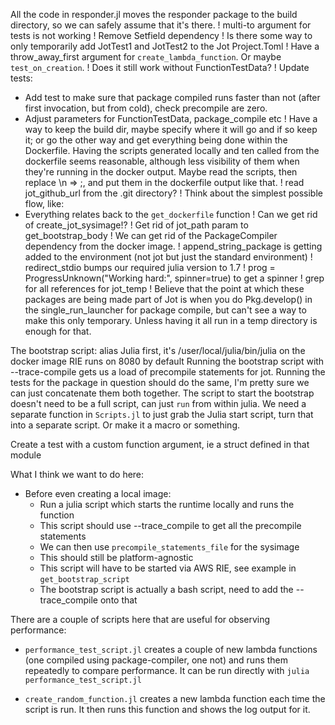 All the code in responder.jl moves the responder package to the build directory, so we can safely assume that it's there.
! multi-to argument for tests is not working
! Remove Setfield dependency
! Is there some way to only temporarily add JotTest1 and JotTest2 to the Jot Project.Toml
! Have a throw_away_first argument for `create_lambda_function`. Or maybe `test_on_creation`.
! Does it still work without FunctionTestData?
! Update tests:
  - Add test to make sure that package compiled runs faster than not (after first invocation, but from cold), check precompile are zero.
  - Adjust parameters for FunctionTestData, package_compile etc
! Have a way to keep the build dir, maybe specify where it will go and if so keep it; or go the other way and get everything being done within the Dockerfile. Having the scripts generated locally and ten called from the dockerfile seems reasonable, although less visibility of them when they're running in the docker output. Maybe read the scripts, then replace \n => ;, and put them in the dockerfile output like that.
! read jot_github_url from the .git directory?
! Think about the simplest possible flow, like:
  - Everything relates back to the `get_dockerfile` function
! Can we get rid of create_jot_sysimage!?
! Get rid of jot_path param to get_bootstrap_body
! We can get rid of the PackageCompiler dependency from the docker image.
! append_string_package is getting added to the environment (not jot but just the standard environment)
! redirect_stdio bumps our required julia version to 1.7
! prog = ProgressUnknown("Working hard:", spinner=true) to get a spinner
! grep for all references for jot_temp
! Believe that the point at which these packages are being made part of Jot is when you do Pkg.develop() in the single_run_launcher for package compile, but can't see a way to make this only temporary. Unless having it all run in a temp directory is enough for that.

The bootstrap script:
alias Julia first, it's /user/local/julia/bin/julia on the docker image
RIE runs on 8080 by default
Running the bootstrap script with --trace-compile gets us a load of precompile statements for jot.
Running the tests for the package in question should do the same, I'm pretty sure we can just concatenate them both together.
The script to start the bootstrap doesn't need to be a full script, can just `run` from within julia.
We need a separate function in `Scripts.jl` to just grab the Julia start script, turn that into a separate script. Or make it a macro or something.

Create a test with a custom function argument, ie a struct defined in that module

What I think we want to do here:
- Before even creating a local image:
  - Run a julia script which starts the runtime locally and runs the function
  - This script should use --trace_compile to get all the precompile statements
  - We can then use `precompile_statements_file` for the sysimage
  - This should still be platform-agnostic
  - This script will have to be started via AWS RIE, see example in `get_bootstrap_script`
  - The bootstrap script is actually a bash script, need to add the --trace_compile onto that

There are a couple of scripts here that are useful for observing performance:

- `performance_test_script.jl` creates a couple of new lambda functions (one compiled using package-compiler, one not) and runs them repeatedly to compare performance. It can be run directly with `julia performance_test_script.jl`

- `create_random_function.jl` creates a new lambda function each time the script is run. It then runs this function and shows the log output for it.

